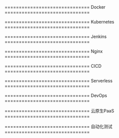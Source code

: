 ============================== Docker ==============================


============================== Kubernetes ==============================


============================== Jenkins ==============================


============================== Nginx ==============================


============================== CICD ==============================


============================== Serverless ==============================


============================== DevOps ==============================


============================== 云原生PaaS ==============================


============================== 自动化测试 ==============================

